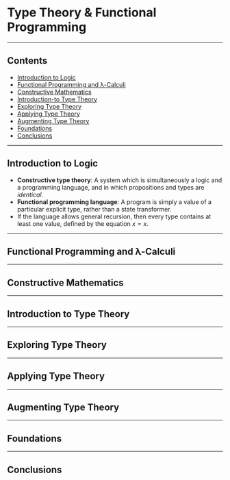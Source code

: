 # Type Theory & Functional Programming

---

## Contents

- [Introduction to Logic](#introduction-to-logic)
- [Functional Programming and λ-Calculi](#functional-programming-and-λ-calculi)
- [Constructive Mathematics](#Constructive-mathematics)
- [Introduction-to Type Theory](#Introduction-to-Type-Theory)
- [Exploring Type Theory](#Exploring-Type-Theory)
- [Applying Type Theory](#Applying-Type-Theory)
- [Augmenting Type Theory](#Augmenting-Type-Theory)
- [Foundations](#Foundations)
- [Conclusions](#Conclusions)

---

## Introduction to Logic

- **Constructive type theory**: A system which is simultaneously a logic and a programming language, and in which propositions and types are *identical*.
- **Functional programming language**: A program is simply a value of a particular explicit type, rather than a state transformer.
- If the language allows general recursion, then every type contains at least one value, defined by the equation $`x=x`$.

---

## Functional Programming and λ-Calculi

---

## Constructive Mathematics

---

## Introduction to Type Theory

---

## Exploring Type Theory

---

## Applying Type Theory

---

## Augmenting Type Theory

---

## Foundations

---

## Conclusions
